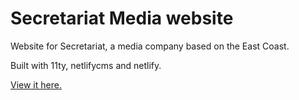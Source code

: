 # Secretariat Media website

Website for Secretariat, a media company based on the East Coast.

Built with 11ty, netlifycms and netlify.

[View it here.](https://www.secretariatmedia.com)
